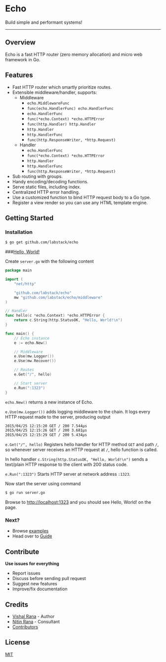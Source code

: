 # Echo

Build simple and performant systems!

---

## Overview

Echo is a fast HTTP router (zero memory allocation) and micro web framework in Go.

## Features

- Fast HTTP router which smartly prioritize routes.
- Extensible middleware/handler, supports:
	- Middleware
		- `echo.MiddlewareFunc`
		- `func(echo.HandlerFunc) echo.HandlerFunc`
		- `echo.HandlerFunc`
		- `func(*echo.Context) *echo.HTTPError`
		- `func(http.Handler) http.Handler`
		- `http.Handler`
		- `http.HandlerFunc`
		- `func(http.ResponseWriter, *http.Request)`
	- Handler
		- `echo.HandlerFunc`
		- `func(*echo.Context) *echo.HTTPError`
		- `http.Handler`
		- `http.HandlerFunc`
		- `func(http.ResponseWriter, *http.Request)`
- Sub routing with groups.
- Handy encoding/decoding functions.
- Serve static files, including index.
- Centralized HTTP error handling.
- Use a customized function to bind HTTP request body to a Go type.
- Register a view render so you can use any HTML template engine.

## Getting Started

### Installation

```sh
$ go get github.com/labstack/echo
```

###[Hello, World!](https://github.com/labstack/echo/tree/master/examples/hello)

Create `server.go` with the following content

```go
package main

import (
	"net/http"

	"github.com/labstack/echo"
	mw "github.com/labstack/echo/middleware"
)

// Handler
func hello(c *echo.Context) *echo.HTTPError {
	return c.String(http.StatusOK, "Hello, World!\n")
}

func main() {
	// Echo instance
	e := echo.New()

	// Middleware
	e.Use(mw.Logger())
	e.Use(mw.Recover())

	// Routes
	e.Get("/", hello)

	// Start server
	e.Run(":1323")
}
```

`echo.New()` returns a new instance of Echo.

`e.Use(mw.Logger())` adds logging middleware to the chain. It logs every HTTP request
made to the server, producing output

```sh
2015/04/25 12:15:20 GET / 200 7.544µs
2015/04/25 12:15:26 GET / 200 3.681µs
2015/04/25 12:15:29 GET / 200 5.434µs
```

`e.Get("/", hello)` Registers hello handler for HTTP method `GET` and path `/`, so
whenever server receives an HTTP request at `/`, hello function is called.

In hello handler `c.String(http.StatusOK, "Hello, World!\n")` sends a text/plain
HTTP response to the client with 200 status code.

`e.Run(":1323")` Starts HTTP server at network address `:1323`.

Now start the server using command

```sh
$ go run server.go
```

Browse to [http://localhost:1323](http://localhost:1323) and you should see
Hello, World! on the page.

### Next?
- Browse [examples](https://github.com/labstack/echo/tree/master/examples)
- Head over to [Guide](guide.md)

## Contribute

**Use issues for everything**

- Report issues
- Discuss before sending pull request
- Suggest new features
- Improve/fix documentation

## Credits
- [Vishal Rana](https://github.com/vishr) - Author
- [Nitin Rana](https://github.com/nr17) - Consultant
- [Contributors](https://github.com/labstack/echo/graphs/contributors)

## License

[MIT](https://github.com/labstack/echo/blob/master/LICENSE)
